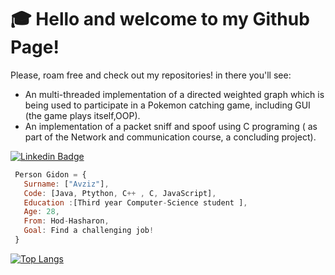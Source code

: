 # :mortar_board: Hello and welcome to my Github Page!

Please, roam free and check out my repositories!
in there you'll see:
- An multi-threaded implementation of a directed weighted graph which is being used to participate in a Pokemon catching game, including GUI (the game plays itself,OOP).
- An implementation of a packet sniff and spoof using C programing ( as part of the Network and communication course, a concluding project).
     
[![Linkedin Badge](https://img.shields.io/badge/-GidonAvziz-blue?style=flat&logo=Linkedin&logoColor=white)](https://www.linkedin.com/in/gidon-avziz-19764b104/)
     
```javascript
 Person Gidon = {
   Surname: ["Avziz"], 
   Code: [Java, Ptython, C++ , C, JavaScript],
   Education :[Third year Computer-Science student ],
   Age: 28,
   From: Hod-Hasharon,
   Goal: Find a challenging job!
 }
 ```





[![Top Langs](https://github-readme-stats.vercel.app/api/top-langs/?username=gidon285&theme=highcontrast)](https://github.com/gidon285/)


